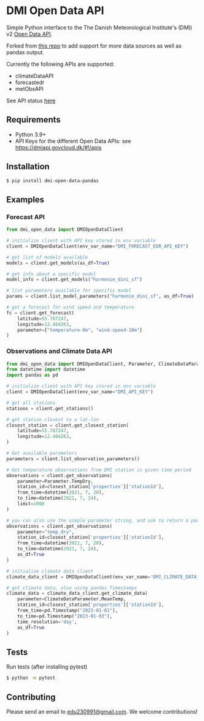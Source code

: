 # DMI Open Data API

Simple Python interface to the The Danish Meteorological Institute's (DMI) v2 [Open Data API](https://opendatadocs.dmi.govcloud.dk/en/DMIOpenData).

Forked from [this repo](https://github.com/LasseRegin/dmi-open-data) to add support for more data sources as well as pandas output.

Currently the following APIs are supported:
- climateDataAPI
- forecastedr
- metObsAPI

See API status [here](https://statuspage.freshping.io/25721-DMIOpenDatas)

## Requirements

- Python 3.9+
- API Keys for the different Open Data APIs: see https://dmiapi.govcloud.dk/#!/apis

## Installation

```bash
$ pip install dmi-open-data-pandas
```

## Examples
### Forecast API
```python
from dmi_open_data import DMIOpenDataClient

# initialize client with API key stored in env variable
client = DMIOpenDataClient(env_var_name="DMI_FORECAST_EDR_API_KEY")

# get list of models available
models = client.get_models(as_df=True)

# get info about a specific model
model_info = client.get_models("harmonie_dini_sf")

# list parameters available for specific model
params = client.list_model_parameters("harmonie_dini_sf", as_df=True)

# get a forecast for wind speed and temperature
fc = client.get_forecast(
    latitude=55.767247, 
    longitude=12.464263,
    parameter=["temperature-0m", "wind-speed-10m"]
)
```

### Observations and Climate Data API
```python
from dmi_open_data import DMIOpenDataClient, Parameter, ClimateDataParameter
from datetime import datetime
import pandas as pd

# initialize client with API key stored in env variable
client = DMIOpenDataClient(env_var_name="DMI_API_KEY")

# get all stations
stations = client.get_stations()

# get station closest to a lat-lon
closest_station = client.get_closest_station(
    latitude=55.767247, 
    longitude=12.464263,
)

# Get available parameters
parameters = client.list_observation_parameters()

# Get temperature observations from DMI station in given time period
observations = client.get_observations(
    parameter=Parameter.TempDry,
    station_id=closest_station['properties']['stationId'],
    from_time=datetime(2021, 7, 20),
    to_time=datetime(2021, 7, 24),
    limit=1000
)

# you can also use the simple parameter string, and ask to return a pandas dataframe
observations = client.get_observations(
    parameter="temp_dry",
    station_id=closest_station['properties']['stationId'],
    from_time=datetime(2021, 7, 20),
    to_time=datetime(2021, 7, 24),
    as_df=True
)

# initialize climate data client
climate_data_client = DMIOpenDataClient(env_var_name='DMI_CLIMATE_DATA_API_KEY')

# get climate data, also using pandas Timestamps
climate_data = climate_data_client.get_climate_data(
    parameter=ClimateDataParameter.MeanTemp,
    station_id=closest_station['properties']['stationId'],
    from_time=pd.Timestamp("2023-01-01"),
    to_time=pd.Timestamp("2023-01-03"),
    time_resolution='day',
    as_df=True
)
```

## Tests

Run tests (after installing pytest)

```bash
$ python -m pytest
```

## Contributing
Please send an email to edu230991@gmail.com. We welcome contributions!